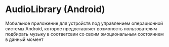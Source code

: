 # AudioLibrary (Android)
Мобильное приложение для устройств под управлением операционной системы Android, которое предоставляет возмоность пользователям подбирать музыку в соответсвии со своим эмоциональным состоянием в данный момент
